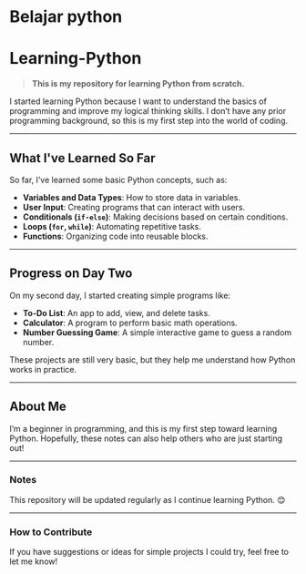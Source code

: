 # Belajar python
# Learning-Python

> **This is my repository for learning Python from scratch.**

I started learning Python because I want to understand the basics of programming and improve my logical thinking skills. I don’t have any prior programming background, so this is my first step into the world of coding.

---

## What I've Learned So Far

So far, I’ve learned some basic Python concepts, such as:
- **Variables and Data Types**: How to store data in variables.
- **User Input**: Creating programs that can interact with users.
- **Conditionals (`if-else`)**: Making decisions based on certain conditions.
- **Loops (`for`, `while`)**: Automating repetitive tasks.
- **Functions**: Organizing code into reusable blocks.

---

## Progress on Day Two

On my second day, I started creating simple programs like:
- **To-Do List**: An app to add, view, and delete tasks.
- **Calculator**: A program to perform basic math operations.
- **Number Guessing Game**: A simple interactive game to guess a random number.

These projects are still very basic, but they help me understand how Python works in practice.

---

## About Me

I’m a beginner in programming, and this is my first step toward learning Python. Hopefully, these notes can also help others who are just starting out!

---

### Notes
This repository will be updated regularly as I continue learning Python. 😊

---

### How to Contribute
If you have suggestions or ideas for simple projects I could try, feel free to let me know!
